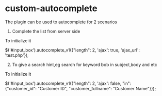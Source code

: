 # custom-autocomplete


The plugin can be used to autocomplete for 2 scenarios

1. Complete the list from server side

To initialize it 

$('#input_box').autocomplete_v1({"length": 2, 'ajax': true, 'ajax_url': 'test.php'});

2. To give a search hint,eg search for keyword bob in subject,body and etc

To initialize it 

$('#input_box').autocomplete_v1({"length": 2, 'ajax': false, "in": {"customer_id": "Customer ID", "customer_fullname": "Customer Name"}});
